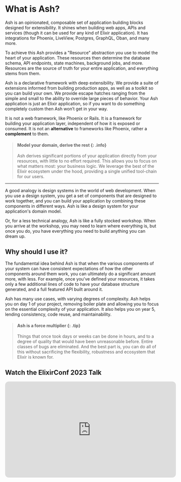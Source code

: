 # What is Ash?

Ash is an opinionated, composable set of application building blocks designed for extensibility. It shines when building web apps, APIs and services (though it can be used for any kind of Elixir application). It has integrations for Phoenix, LiveView, Postgres, GraphQL, Oban, and many more.

To achieve this Ash provides a "Resource" abstraction you use to model the heart of your application. These resources then determine the database schema, API endpoints, state machines, background jobs, and more. Resources are the source of truth for your entire application, and everything stems from them.

Ash is a declarative framework with deep extensibility. We provide a suite of extensions informed from building production apps, as well as a toolkit so you can build your own. We provide escape hatches ranging from the simple and small to the ability to override large pieces of behavior. Your Ash application is just an Elixir application, so if you want to do something completely custom then Ash won’t get in your way.

It is not a web framework, like Phoenix or Rails. It is a framework for building your application layer, independent of how it is exposed or consumed. It is not an **alternative** to frameworks like Phoenix, rather a **complement** to them.

> #### Model your domain, derive the rest {: .info}
>
> Ash derives significant portions of your application directly from your resources, with little to no effort required. This allows you to focus on what matters most: your business logic.
> We leverage the best of the Elixir ecosystem under the hood, providing a single unified tool-chain for our users.

---

A good analogy is design systems in the world of web development. When you use a design system, you get a set of components that are designed to work together, and you can build your application by combining these components in different ways. Ash is like a design system for your application's domain model.

Or, for a less technical analogy, Ash is like a fully stocked workshop. When you arrive at the workshop, you may need to learn where everything is, but once you do, you have everything you need to build anything you can dream up.

## Why should I use it?

The fundamental idea behind Ash is that when the various components of your system can have consistent expectations of how the other components around them work, you can ultimately do a significant amount more, with less. For example, once you've defined your resources, it takes only a few additional lines of code to have your database structure generated, and a full featured API built around it.

Ash has many use cases, with varying degrees of complexity. Ash helps you on day 1 of your project, removing boiler plate and allowing you to focus on the essential complexity of your application. It also helps you on year 5, lending consistency, code reuse, and maintainability.

> #### Ash is a force multiplier {: .tip}
>
> Things that once took days or weeks can be done in hours, and to a degree of quality that would have been unreasonable before. Entire classes of bugs are eliminated. And the best part is, you can do all of this without sacrificing the flexibility, robustness and ecosystem that Elixir is known for.

## Watch the ElixirConf 2023 Talk

<iframe width="560" height="315" style="aspect-ratio: 16 / 9; border-radius: 0.75rem;" src="https://www.youtube.com/embed/c4iou77kOFc?si=gxPdzGng5cQTrr7P" title="YouTube video player" frameborder="0" allow="accelerometer; autoplay; clipboard-write; encrypted-media; gyroscope; picture-in-picture; web-share" allowfullscreen />

